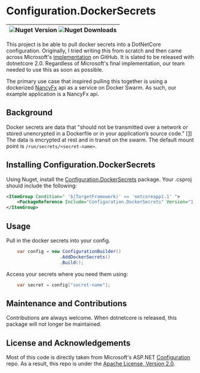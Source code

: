 # Configuration.DockerSecrets


| ![Nuget Version](https://img.shields.io/nuget/v/Configuration.DockerSecrets.svg)  ![Nuget Downloads](https://img.shields.io/nuget/dt/Configuration.DockerSecrets.svg) |
|------|


This project is be able to pull docker secrets into a DotNetCore configuration. Originally, I tried writing this from scratch and then came across Microsoft's [implementation](https://github.com/aspnet/Configuration) on GitHub. It is slated to be released with dotnetcore 2.0. Regardless of Microsoft's final implementation, our team needed to use this as soon as possible. 

The primary use case that inspired pulling this together is using a dockerized [NancyFx](http://nancyfx.org/) api as a service on Docker Swarm. As such, our example application is a NancyFx api.

## Background

Docker secrets are data that "should not be transmitted over a network or stored unencrypted in a Dockerfile or in your application’s source code." [[1]](https://docs.docker.com/engine/swarm/secrets/) The data is encrypted at rest and in transit on the swarm. The default mount point is `/run/secrets/<secret-name>`. 

## Installing Configuration.DockerSecrets

Using Nuget, install the [Configuration.DockerSecrets](https://www.nuget.org/packages/Configuration.DockerSecrets/) package. Your .csproj should include the following:

```xml
<ItemGroup Condition=" '$(TargetFramework)' == 'netcoreapp1.1' ">
    <PackageReference Include="Configuration.DockerSecrets" Version="1.0.0"/>
</ItemGroup>
```

## Usage

Pull in the docker secrets into your config.

```cs
    var config = new ConfigurationBuilder()
                    .AddDockerSecrets()
                    .Build();
```

Access your secrets where you need them using:

```cs
    var secret = config["secret-name"];
```

## Maintenance and Contributions

Contributions are always welcome. When dotnetcore is released, this package will not longer be maintained.

## License and Acknowledgements 

Most of this code is directly taken from Microsoft's ASP.NET [Configuration](https://github.com/aspnet/Configuration) repo. As a result, this repo is under the [Apache License, Version 2.0](LICENSE.txt).
